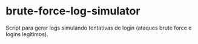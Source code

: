 # brute-force-log-simulator
Script para gerar logs simulando tentativas de login (ataques brute force e logins legítimos).
